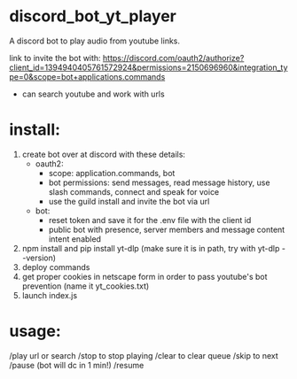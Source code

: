 # discord_bot_yt_player
A discord bot to play audio from youtube links.

link to invite the bot with: https://discord.com/oauth2/authorize?client_id=1394940405761572924&permissions=2150696960&integration_type=0&scope=bot+applications.commands

- can search youtube and work with urls

# install:
1. create bot over at discord with these details:
    - oauth2: 
        - scope: application.commands, bot
        - bot permissions: send messages, read message history, use slash commands, connect and speak for voice
        - use the guild install and invite the bot via url
    - bot: 
        - reset token and save it for the .env file with the client id
        - public bot with presence, server members and message content intent enabled
2. npm install and pip install yt-dlp (make sure it is in path, try with yt-dlp --version)
3. deploy commands
4. get proper cookies in netscape form in order to pass youtube's bot prevention (name it yt_cookies.txt)
5. launch index.js

# usage:
/play url or search
/stop to stop playing
/clear to clear queue
/skip to next
/pause (bot will dc in 1 min!)
/resume